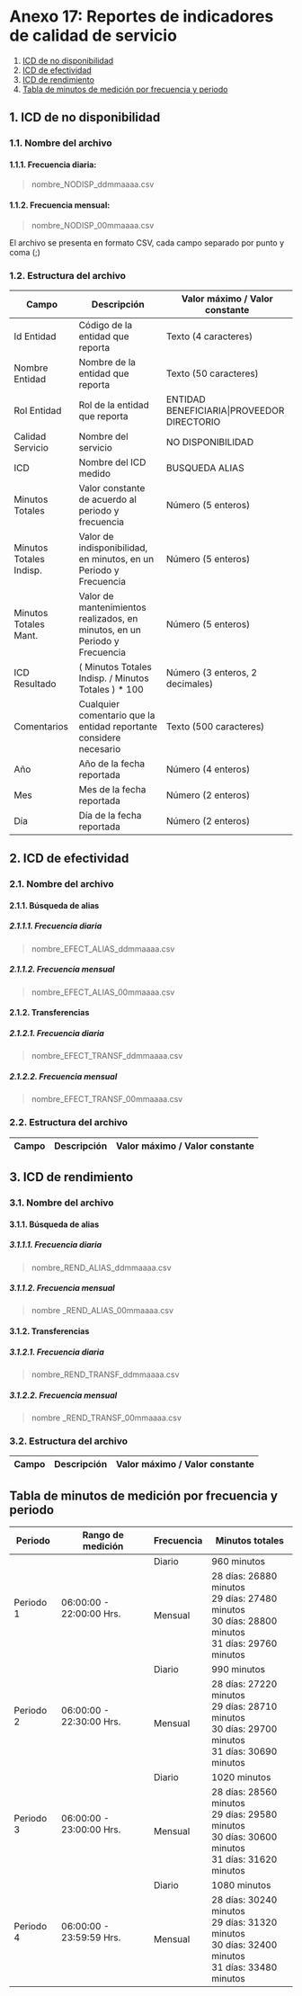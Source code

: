 # Anexo 17: Reportes de indicadores de calidad de servicio

1. [ICD de no disponibilidad](./A17.md#1-icd-de-no-disponibilidad)
2. [ICD de efectividad](./A17.md#2-icd-de-efectividad)
3. [ICD de rendimiento](./A17.md#3-icd-de-rendimiento)
4. [Tabla de minutos de medición por frecuencia y periodo](./A17.md#tabla-de-minutos-de-medici%C3%B3n-por-frecuencia-y-periodo)

## 1. ICD de no disponibilidad

### 1.1. Nombre del archivo

#### 1.1.1. Frecuencia diaria:

> nombre_NODISP_ddmmaaaa.csv

#### 1.1.2. Frecuencia mensual:

> nombre_NODISP_00mmaaaa.csv

El archivo se presenta en formato CSV, cada campo separado por punto y coma (;)

### 1.2. Estructura del archivo

|Campo|Descripción|Valor máximo / Valor constante|
|-----|-----------|------------------------------|
|Id Entidad|Código de la entidad que reporta|Texto (4 caracteres)|
|Nombre Entidad|Nombre de la entidad que reporta|Texto (50 caracteres)|
|Rol Entidad|Rol de la entidad que reporta|ENTIDAD BENEFICIARIA&#124;PROVEEDOR DIRECTORIO|
|Calidad Servicio|Nombre del servicio|NO DISPONIBILIDAD|
|ICD|Nombre del ICD medido|BUSQUEDA ALIAS|
|Minutos Totales|Valor constante de acuerdo al periodo y frecuencia|Número (5 enteros)|
|Minutos Totales Indisp.|Valor de indisponibilidad, en minutos, en un Periodo y Frecuencia|Número (5 enteros)|
|Minutos Totales Mant.|Valor de mantenimientos realizados, en minutos, en un Periodo y Frecuencia|Número (5 enteros)|
|ICD Resultado|( Minutos Totales Indisp. / Minutos Totales ) * 100|Número (3 enteros, 2 decimales)|
|Comentarios|Cualquier comentario que la entidad reportante considere necesario|Texto (500 caracteres)|
|Año|Año de la fecha reportada|Número (4 enteros)|
|Mes|Mes de la fecha reportada|Número (2 enteros)|
|Día|Día de la fecha reportada|Número (2 enteros)|

## 2. ICD de efectividad

### 2.1. Nombre del archivo

#### 2.1.1. Búsqueda de alias

##### 2.1.1.1. Frecuencia diaria

> nombre_EFECT_ALIAS_ddmmaaaa.csv

##### 2.1.1.2. Frecuencia mensual

> nombre_EFECT_ALIAS_00mmaaaa.csv

#### 2.1.2. Transferencias

##### 2.1.2.1. Frecuencia diaria

> nombre_EFECT_TRANSF_ddmmaaaa.csv

##### 2.1.2.2. Frecuencia mensual

> nombre_EFECT_TRANSF_00mmaaaa.csv

### 2.2. Estructura del archivo

|Campo|Descripción|Valor máximo / Valor constante|
|-----|-----------|------------------------------|

## 3. ICD de rendimiento

### 3.1. Nombre del archivo

#### 3.1.1. Búsqueda de alias

##### 3.1.1.1. Frecuencia diaria

> nombre_REND_ALIAS_ddmmaaaa.csv

##### 3.1.1.2. Frecuencia mensual

> nombre _REND_ALIAS_00mmaaaa.csv

#### 3.1.2. Transferencias

##### 3.1.2.1. Frecuencia diaria

> nombre_REND_TRANSF_ddmmaaaa.csv

##### 3.1.2.2. Frecuencia mensual

> nombre _REND_TRANSF_00mmaaaa.csv

### 3.2. Estructura del archivo

|Campo|Descripción|Valor máximo / Valor constante|
|-----|-----------|------------------------------|

## Tabla de minutos de medición por frecuencia y periodo

<table>
    <thead>
        <tr>
            <th>Periodo</th>
            <th>Rango de medición</th>
            <th>Frecuencia</th>
            <th>Minutos totales</th>
        </tr>
    </thead>
    <tbody>
        <tr>
            <td rowspan=2>Periodo 1</td>
            <td rowspan=2>06:00:00 - 22:00:00 Hrs.</td>
            <td>Diario</td>
            <td>960 minutos</td>
        </tr>
        <tr>
            <td>Mensual</td>
            <td>
                28 días: 26880 minutos<br>
                29 días: 27480 minutos<br>
                30 días: 28800 minutos<br>
                31 días: 29760 minutos<br>
            </td>
        </tr>
        <tr>
            <td rowspan=2>Periodo 2</td>
            <td rowspan=2>06:00:00 - 22:30:00 Hrs.</td>
            <td>Diario</td>
            <td>990 minutos</td>
        </tr>
        <tr>
            <td>Mensual</td>
            <td>
                28 días: 27220 minutos<br>
                29 días: 28710 minutos<br>
                30 días: 29700 minutos<br>
                31 días: 30690 minutos<br>
            </td>
        </tr>
        <tr>
            <td rowspan=2>Periodo 3</td>
            <td rowspan=2>06:00:00 - 23:00:00 Hrs.</td>
            <td>Diario</td>
            <td>1020 minutos</td>
        </tr>
        <tr>
            <td>Mensual</td>
            <td>
                28 días: 28560 minutos<br>
                29 días: 29580 minutos<br>
                30 días: 30600 minutos<br>
                31 días: 31620 minutos<br>
            </td>
        </tr>
        <tr>
            <td rowspan=2>Periodo 4</td>
            <td rowspan=2>06:00:00 - 23:59:59 Hrs.</td>
            <td>Diario</td>
            <td>1080 minutos</td>
        </tr>
        <tr>
            <td>Mensual</td>
            <td>
                28 días: 30240 minutos<br>
                29 días: 31320 minutos<br>
                30 días: 32400 minutos<br>
                31 días: 33480 minutos<br>
            </td>
        </tr>
    </tbody>
</table>
